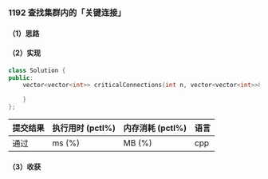 ### 1192 查找集群内的「关键连接」

#### （1）思路

#### （2）实现

```cpp
class Solution {
public:
    vector<vector<int>> criticalConnections(int n, vector<vector<int>>& connections) {

    }
};
```

| 提交结果 | 执行用时 (pctl%) | 内存消耗 (pctl%) | 语言 |
|:---------|:-----------------|:-----------------|:-----|
| 通过     |  ms (%)   |  MB (%)  | cpp  |

#### （3）收获
